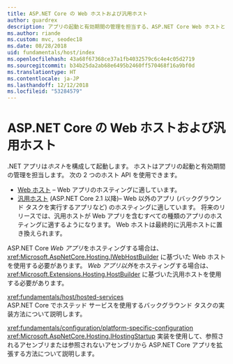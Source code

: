 ```yaml
---
title: ASP.NET Core の Web ホストおよび汎用ホスト
author: guardrex
description: アプリの起動と有効期間の管理を担当する、ASP.NET Core Web ホストと .NET 汎用ホストについて説明します。
ms.author: riande
ms.custom: mvc, seodec18
ms.date: 08/28/2018
uid: fundamentals/host/index
ms.openlocfilehash: 43a68f67368ce37a1fb4032579c6c4e4c05d2719
ms.sourcegitcommit: b34b25da2ab68e6495b2460ff570468f16a9bf0d
ms.translationtype: HT
ms.contentlocale: ja-JP
ms.lasthandoff: 12/12/2018
ms.locfileid: "53284579"
---
```

# <a name="web-host-and-generic-host-in-aspnet-core"></a>ASP.NET Core の Web ホストおよび汎用ホスト

.NET アプリは*ホスト*を構成して起動します。 ホストはアプリの起動と有効期間の管理を担当します。 次の 2 つのホスト API を使用できます。

* [Web ホスト](xref:fundamentals/host/web-host) &ndash; Web アプリのホスティングに適しています。
* [汎用ホスト](xref:fundamentals/host/generic-host) (ASP.NET Core 2.1 以降)&ndash; Web 以外のアプリ (バックグラウンド タスクを実行するアプリなど) のホスティングに適しています。 将来のリリースでは、汎用ホストが Web アプリを含むすべての種類のアプリのホスティングに適するようになります。 Web ホストは最終的に汎用ホストに置き換えられます。

ASP.NET Core *Web アプリ*をホスティングする場合は、<xref:Microsoft.AspNetCore.Hosting.IWebHostBuilder> に基づいた Web ホストを使用する必要があります。 *Web アプリ以外*をホスティングする場合は、<xref:Microsoft.Extensions.Hosting.HostBuilder> に基づいた汎用ホストを使用する必要があります。

<xref:fundamentals/host/hosted-services>  
ASP.NET Core でホステッド サービスを使用するバックグラウンド タスクの実装方法について説明します。

<xref:fundamentals/configuration/platform-specific-configuration>  
<xref:Microsoft.AspNetCore.Hosting.IHostingStartup> 実装を使用して、参照されるアセンブリまたは参照されないアセンブリから ASP.NET Core アプリを拡張する方法について説明します。
